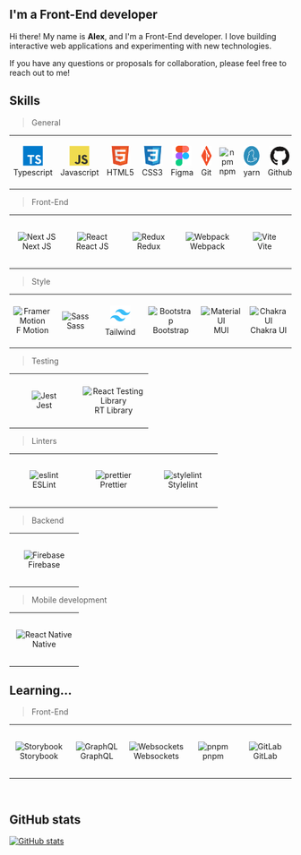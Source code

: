 ## I'm a Front-End developer 
Hi there! My name is **Alex**, and I'm a Front-End developer. I love building interactive web applications and experimenting with new technologies.

If you have any questions or proposals for collaboration, please feel free to reach out to me!
<br>

## Skills

>General

<table width='100%'>
  <tr>
    <td align="center" width="110" height="90">
      <img src="https://raw.githubusercontent.com/devicons/devicon/1119b9f84c0290e0f0b38982099a2bd027a48bf1/icons/typescript/typescript-original.svg" width="36" height="36" alt="typescript" />
      <br>Typescript
    </td>
    <td align="center" width="110" height="90">
      <img src="https://raw.githubusercontent.com/devicons/devicon/1119b9f84c0290e0f0b38982099a2bd027a48bf1/icons/javascript/javascript-original.svg" width="36" height="36" alt="javascript" />
      <br>Javascript
    </td>
    <td align="center" width="110" height="90">
      <img src="https://github.com/devicons/devicon/blob/master/icons/html5/html5-original.svg" width="36" height="36" alt="html" />
      <br>HTML5
    </td>
        <td align="center" width="110" height="90"> 
        <img src="https://github.com/devicons/devicon/blob/master/icons/css3/css3-original.svg" width="36" height="36" alt="css" />
      <br>CSS3
    </td>
    <td align="center" width="110" height="90">
      <img src="https://raw.githubusercontent.com/devicons/devicon/1119b9f84c0290e0f0b38982099a2bd027a48bf1/icons/figma/figma-original.svg" width="36" height="36" alt="figma" />
      <br>Figma
    </td>
    <td align="center" width="110" height="90">
      <img src="https://raw.githubusercontent.com/devicons/devicon/1119b9f84c0290e0f0b38982099a2bd027a48bf1/icons/git/git-original.svg" width="36" height="36" alt="git" />
      <br>Git
    </td>
    <td align="center" width="110" height="90"> 
      <img src="https://brandeps.com/icon-download/N/Npm-icon-vector-05.svg" width="36" height="36" alt="npm" />
      <br>npm
    </td>
    <td align="center" width="110" height="90"> 
      <img src="https://raw.githubusercontent.com/devicons/devicon/1119b9f84c0290e0f0b38982099a2bd027a48bf1/icons/yarn/yarn-original.svg" width="36" height="36" alt="yarn" />
      <br>yarn
    </td>
     <td align="center" width="110" height="90"> 
      <img src="https://github.com/devicons/devicon/blob/master/icons/github/github-original.svg" width="36" height="36" alt="github"/>
      <br>Github
    </td>
  </tr> 
</table>



>Front-End

<table width='100%'>
  <tr>
         <td align="center" width="110" height="90">
      <img src="https://raw.githubusercontent.com/samfromaway/samfromaway/master/.github/images/nextjs.png" width="36" height="36" alt="Next JS" />
      <br>Next JS
    </td>
   <td align="center" width="110" height="90">
      <img src="https://brandlogos.net/wp-content/uploads/2020/09/react-logo.png" width="36" height="36" alt="React" />
      <br>React JS
    </td>
    <td align="center" width="110" height="90">
      <img src="https://cdn.worldvectorlogo.com/logos/redux.svg" width="36" height="36" alt="Redux" />
      <br>Redux
    </td>
    <td align="center" width="110" height="90"> 
      <img src="https://brandeps.com/icon-download/W/Webpack-icon-vector-02.svg" width="36" height="36" alt="Webpack" />
      <br>Webpack
    </td>
    <td align="center" width="110" height="90"> 
      <img src="https://vitejs.dev/logo.svg" width="36" height="36" alt="Vite" />
      <br>Vite
    </td> 
  </tr> 
</table>

>Style

<table width='100%'>
  <tr>
    </td>
        <td align="center" width="110" height="90">
      <img src="https://seeklogo.com/images/F/framer-motion-logo-DA1E33CAA1-seeklogo.com.png" width="36" height="36" alt="Framer Motion" />
      <br>F Motion
    </td>
    <td align="center" width="110" height="90">
      <img src="https://brandeps.com/icon-download/S/Sass-icon-vector-04.svg" width="36" height="36" alt="Sass" />
      <br>Sass
    </td>
   <td align="center" width="110" height="90">
        <img src="https://github.com/devicons/devicon/blob/master/icons/tailwindcss/tailwindcss-plain.svg" width="36" height="36" alt="Tailwind" />
      <br>Tailwind
    </td>
    <td align="center" width="110" height="90">
      <img src="https://cdn.worldvectorlogo.com/logos/bootstrap-4.svg" width="36" height="36" alt="Bootstrap" />
      <br>Bootstrap
    </td>
    <td align="center" width="110" height="90">
      <img src="https://media.zeemly.com/zeemly/product/material-ui.png" width="36" height="36" alt="Material UI" />
      <br>MUI
    </td>
      <td align="center" width="110" height="90">
      <img src="https://avatars.githubusercontent.com/u/54212428?s=280&v=4" width="36" height="36" alt="Chakra UI" />
      <br>Chakra UI
    </td>
  </tr> 
</table>

>Testing

<table width='100%'>
  <tr>
    <td align="center" width="110" height="90">
      <img src="https://github.com/Hem1x/Hem1x/assets/85455447/2c2740e4-c5da-4ff9-b2a6-3550561797a7" width="36" height="36" alt="Jest" />
      <br>Jest
    </td>
    <td align="center" width="110" height="90">
      <img src="https://testing-library.com/img/octopus-128x128.png" width="36" height="36" alt="React Testing Library" />
      <br>RT Library
    </td>
  </tr> 
</table>

>Linters

<table width='100%'>
  <tr>
     <td align="center" width="110" height="90">
      <img src="https://brandeps.com/icon-download/E/Eslint-icon-vector-02.svg" width="36" height="36" alt="eslint" />
      <br>ESLint
    </td>
    <td align="center" width="110" height="90">
      <img src="https://brandeps.com/icon-download/P/Prettier-icon-vector-02.svg" width="36" height="36" alt="prettier" />
      <br>Prettier
    </td>
    <td align="center" width="110" height="90">
      <img src="https://brandeps.com/logo-download/S/Stylelint-logo-vector-01.svg" width="36" height="36" alt="stylelint" />
      <br>Stylelint
    </td>
  </tr> 
</table>

>Backend

<table width='100%'>
  <tr>
     <td align="center" width="110" height="90">
      <img src="https://cdn.icon-icons.com/icons2/2699/PNG/512/firebase_logo_icon_171157.png" width="36" height="36" alt="Firebase" />
      <br>Firebase
    </td>
  </tr> 
</table>

>Mobile development
<table width='100%'>
  <tr>
   <td align="center" width="110" height="90">
      <img src="https://brandlogos.net/wp-content/uploads/2020/09/react-logo.png" width="36" height="36" alt="React Native" />
      <br>Native
    </td>
  </tr> 
</table>




## Learning...
>Front-End

<table width='100%'>
  <tr>
       <td align="center" width="110" height="90">
      <img src="https://github.com/Hem1x/Hem1x/assets/85455447/fca2e00b-de8f-45d8-84ab-3e6da8df319d" width="36" height="36" alt="Storybook" />
      <br>Storybook
    </td>
       <td align="center" width="110" height="90">
      <img src="https://github.com/Hem1x/Hem1x/assets/85455447/e1093be1-eb1b-4fbc-aabc-8db4e99a6f34" width="36" height="36" alt="GraphQL" />
      <br>GraphQL
    </td>
       <td align="center" width="110" height="90">
      <img src="https://github.com/Hem1x/Hem1x/assets/85455447/bb7ec572-e689-41a7-9b29-4acfcfc8fb96" width="36" height="36" alt="Websockets" />
      <br>Websockets
    </td>
        </td>
       <td align="center" width="110" height="90">
      <img src="https://www.npmjs.com/npm-avatar/eyJhbGciOiJIUzI1NiIsInR5cCI6IkpXVCJ9.eyJhdmF0YXJVUkwiOiJodHRwczovL3MuZ3JhdmF0YXIuY29tL2F2YXRhci9iNGQ5ZGE1MTMwNjI3OWJkY2ZkZjI3ODQ0ZjQ3NWEyMz9zaXplPTEwMCZkZWZhdWx0PXJldHJvIn0.Mj4dfUWbFvlUK8HKjo8-yaJjlN28gLKuM99HtGiBxQ0" width="36" height="36" alt="pnpm" />
      <br>pnpm
    </td>
          </td>
       <td align="center" width="110" height="90">
      <img src="https://nuts-agency.ru/upload/iblock/bac/bacce1db8d3d0810626b33e9ed0f1545.png" width="36" height="36" alt="GitLab" />
      <br>GitLab
    </td>
  </tr> 
</table>
<br>

## GitHub stats
[![GitHub stats](https://github-readme-stats.vercel.app/api?username=Hem1x&show_icons=true&theme=tokyonight)](https://github.com/Hem1x/github-readme-stats)
<br>
